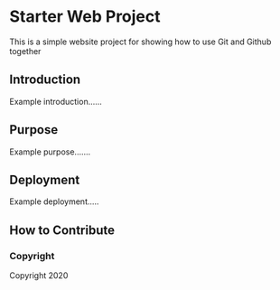 # Starter Web Project

This is a simple website project for showing how to use Git and Github together

## Introduction

Example introduction......

## Purpose

Example purpose.......

## Deployment

Example deployment.....

## How to Contribute

### Copyright

Copyright 2020

